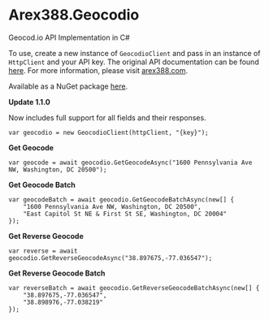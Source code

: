 ﻿# Arex388.Geocodio
Geocod.io API Implementation in C#

To use, create a new instance of `GeocodioClient` and pass in an instance of `HttpClient` and your API key. The original API documentation can be found [here][0]. For more information, please visit [arex388.com][1].

Available as a NuGet package [here][2].

**Update 1.1.0**

Now includes full support for all fields and their responses.

    var geocodio = new GeocodioClient(httpClient, "{key}");

**Get Geocode**

    var geocode = await geocodio.GetGeocodeAsync("1600 Pennsylvania Ave NW, Washington, DC 20500");

**Get Geocode Batch**

    var geocodeBatch = await geocodio.GetGeocodeBatchAsync(new[] {
		"1600 Pennsylvania Ave NW, Washington, DC 20500",
		"East Capitol St NE & First St SE, Washington, DC 20004"
	});

**Get Reverse Geocode**

    var reverse = await geocodio.GetReverseGeocodeAsync("38.897675,-77.036547");

**Get Reverse Geocode Batch**

    var reverseBatch = await geocodio.GetReverseGeocodeBatchAsync(new[] {
		"38.897675,-77.036547",
		"38.898976,-77.038219"
	});

[0]:https://www.geocod.io/docs
[1]:https://arex388.com
[2]:https://www.nuget.org/packages/Arex388.Geocodio